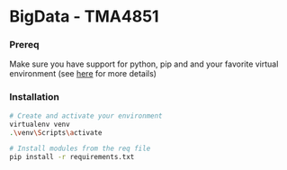 # BigData - TMA4851


### Prereq
Make sure you have support for python, pip and and your favorite virtual environment (see [here](https://packaging.python.org/en/latest/guides/installing-using-pip-and-virtual-environments/) for more details)
### Installation
```bash
# Create and activate your environment
virtualenv venv
.\venv\Scripts\activate
```

```bash
# Install modules from the req file
pip install -r requirements.txt
```
